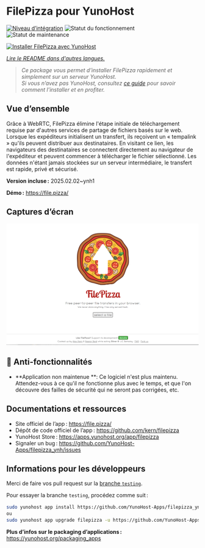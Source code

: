 <!--
Nota bene : ce README est automatiquement généré par <https://github.com/YunoHost/apps/tree/master/tools/readme_generator>
Il NE doit PAS être modifié à la main.
-->

# FilePizza pour YunoHost

[![Niveau d’intégration](https://apps.yunohost.org/badge/integration/filepizza)](https://ci-apps.yunohost.org/ci/apps/filepizza/)
![Statut du fonctionnement](https://apps.yunohost.org/badge/state/filepizza)
![Statut de maintenance](https://apps.yunohost.org/badge/maintained/filepizza)

[![Installer FilePizza avec YunoHost](https://install-app.yunohost.org/install-with-yunohost.svg)](https://install-app.yunohost.org/?app=filepizza)

*[Lire le README dans d'autres langues.](./ALL_README.md)*

> *Ce package vous permet d’installer FilePizza rapidement et simplement sur un serveur YunoHost.*  
> *Si vous n’avez pas YunoHost, consultez [ce guide](https://yunohost.org/install) pour savoir comment l’installer et en profiter.*

## Vue d’ensemble

Grâce à WebRTC, FilePizza élimine l'étape initiale de téléchargement requise par d'autres services de partage de fichiers basés sur le web. Lorsque les expéditeurs initialisent un transfert, ils reçoivent un « tempalink » qu'ils peuvent distribuer aux destinataires. En visitant ce lien, les navigateurs des destinataires se connectent directement au navigateur de l'expéditeur et peuvent commencer à télécharger le fichier sélectionné. Les données n'étant jamais stockées sur un serveur intermédiaire, le transfert est rapide, privé et sécurisé.


**Version incluse :** 2025.02.02~ynh1

**Démo :** <https://file.pizza/>

## Captures d’écran

![Capture d’écran de FilePizza](./doc/screenshots/screenshot.png)

## :red_circle: Anti-fonctionnalités

- **Application non maintenue **: Ce logiciel n'est plus maintenu. Attendez-vous à ce qu'il ne fonctionne plus avec le temps, et que l'on découvre des failles de sécurité qui ne seront pas corrigées, etc.

## Documentations et ressources

- Site officiel de l’app : <https://file.pizza/>
- Dépôt de code officiel de l’app : <https://github.com/kern/filepizza>
- YunoHost Store : <https://apps.yunohost.org/app/filepizza>
- Signaler un bug : <https://github.com/YunoHost-Apps/filepizza_ynh/issues>

## Informations pour les développeurs

Merci de faire vos pull request sur la [branche `testing`](https://github.com/YunoHost-Apps/filepizza_ynh/tree/testing).

Pour essayer la branche `testing`, procédez comme suit :

```bash
sudo yunohost app install https://github.com/YunoHost-Apps/filepizza_ynh/tree/testing --debug
ou
sudo yunohost app upgrade filepizza -u https://github.com/YunoHost-Apps/filepizza_ynh/tree/testing --debug
```

**Plus d’infos sur le packaging d’applications :** <https://yunohost.org/packaging_apps>
